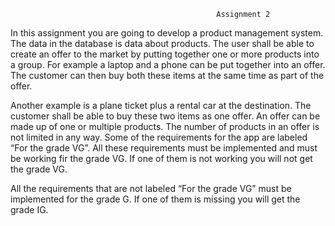                                                   Assignment 2

In this assignment you are going to develop a product management system.
The data in the database is data about products. The user shall be able to create an offer to the
market by putting together one or more products into a group. For example a laptop and a phone
can be put together into an offer. The customer can then buy both these items at the same time as
part of the offer.

Another example is a plane ticket plus a rental car at the destination. The customer shall be able to
buy these two items as one offer.
An offer can be made up of one or multiple products. The number of products in an offer is not
limited in any way.
Some of the requirements for the app are labeled “For the grade VG”. All these requirements must
be implemented and must be working fir the grade VG. If one of them is not working you will not get
the grade VG.

All the requirements that are not labeled “For the grade VG” must be implemented for the grade G.
If one of them is missing you will get the grade IG.
